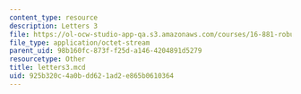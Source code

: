 ```yaml
---
content_type: resource
description: Letters 3
file: https://ol-ocw-studio-app-qa.s3.amazonaws.com/courses/16-881-robust-system-design-summer-1998/925b320c4a0bdd621ad2e865b0610364_letters3.mcd
file_type: application/octet-stream
parent_uid: 98b160fc-873f-f25d-a146-4204891d5279
resourcetype: Other
title: letters3.mcd
uid: 925b320c-4a0b-dd62-1ad2-e865b0610364
---
```

